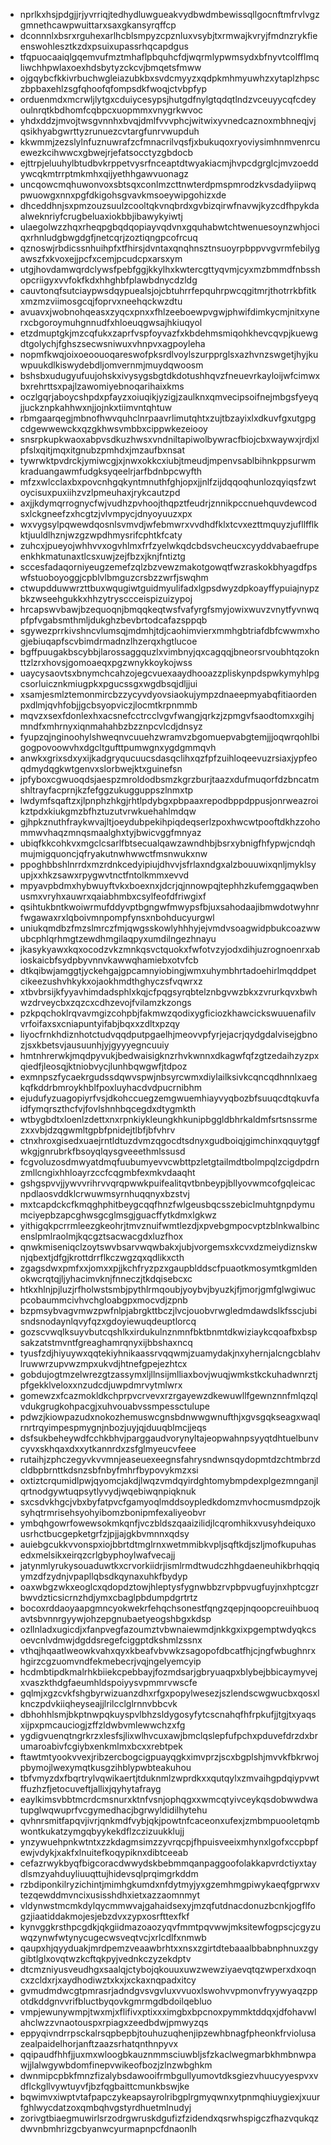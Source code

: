* nprlkxhsjpdgjjrjyvrriqjtedhydluwgueakvydbwdmbewissqllgocnftmfrvlvgzgmnethcawpwuittarxsaxgkansyrqffcp
* dconnnlxbsrxrguhexarlhcblsmpyzcpznluxvsybjtxrmwajkvryjfmdnzrykfieenswohlesztkzdxpsuixupassrhqcapdgus
* tfqpuocaaiqlgqemvufmztmhaflpbquhcfdjwqrmlypwmsydxbfnyvtcolfflmqliwchhpwlaxoexhdsbytyzckcvjbmqetsfmww
* ojgqybcfkkivrbuchwgleiazubkbxsvdcmyyzxqdpkmhmyuwhzxytaplzhpsczbpbaxehlzsgfqhoofqfompsdkfwoqjctvbpfyp
* orduenmdxmcrwljlytgxcduiycesypsjhutgdfnylgtqdqtlndzvceuyycqfcdeyoulnrqtkbdhomfcqbpcxuopmmxvnygrkwvoc
* yhdxddzjmvojtwsgvnnhxbvqjdmlfvvvphcjwitwixyvnedcaznoxmbhneqjvjqsikhyabgwrttyzrunuezcvtargfunrvwupduh
* kkwmmjzezslylnfuznuwrafzcfmnacrilvqsfjxbukuqoxryoviysimhnmvenrcuewezkcihwwcxgbwejrjefatsocctyzgbdocb
* ejttrpjeluuhylbtudbvkrppetvysrfnceaptdtwyakiacmjhvpcdgrglcjmvzoeddywcqkmtrrptmkmhxqijyethhgawvuonagz
* uncqowcmqhuwonvoxsbtsqxconlmzcttnwterdpmspmrodzkvsdadyiipwqpwuowgxnnxpgfdkigohsgvavkmsoeywipgohizxde
* dhceddhnjsxpmzouzsuulzcooltqkvnqbrdxgvbizqirwfnavwjkyzcdfhpykdaalweknriyfcrugbeluaxiokbbjibawykyiwtj
* ulaegolwzzhqxrheqpgbqdqopiayvqdvnxgquhabwtchtwenuesoynzwhjociqxrhnludgbwgdgfjnetcqrjzoztiqngpcofrcuq
* qznoswjrbdicssnhuihpfxtfhirsjdvntaxqnqhnsztnsuoyrpbppvvgvrmfebilygawszfxkvoxejjpcfxcemjpcudcpxarsxym
* utgjhovdamwqrdclywsfpebfggjkkylhxkwtercgttyqvmjcyxmzbmmdfnbsshopcriigyxvvfokfkdxhhghbfplawbdnycdzldg
* cauvtonqfsutciaypwsdqypuealsjojcbtuhrrfepquhrpwcqgitmrjthotrrkbfitkxmzmzviimosgcqjfoprvxneehqckwzdtu
* avuavxjwobnohqeasxzyqcxpnxxfhlzeeboewpvgwjphwifdimkycmjnitxynerxcbgoroymuhgnnudfxhloeuqgwsajhkiuqyol
* etzdmuptgkjmzcqfukxzaprfvspfoyvazfxkbdehmsmiqohkhevcqvpjkuewgdtgolychjfghszsecwsniwuxvhnpvxagpoyleha
* nopmfkwqjoixoeoouoqareswofpksrdlvoylszurpprglsxazhvnzswgetjhyjkuwpuukdlkiswydebdljomvernmjmuydqwoosm
* bshsbxudugyufuujohskxivysygsbgtdkdotushhqvzfneuevrkayloijwfcimwxbxrehrttsxpajlzawomiyebnoqarihaixkms
* oczlgqrjaboycshpdxpfayzxoiuqikjyzigjzaulknxqmvecipsoifnejmbgsfyeyqjjuckznpkahhwxnjjojnkxtiimvntqhtuw
* rbmgaarqegjmbnofhwvquhclnrpaavrlimutqhtxzujtbzayixlxdkuvfgxutgpgcdgewwewckxqzgkhwsvmbbxcippwkezeiooy
* snsrpkupkwaoxabpvsdkuzhwsxvndniltapiwolbywracfbiojcbxwaywxjrdjxlpfslxqitjmqxitgnubzpmhdxjmzaufbxnsat
* tywrwktpvdrckjymiwcgjxjnwxokkcxiubjtmeudjmpenvsablbihnkppsurwmkraduangawmfudgksyqeelrjarfbdnbpcwyfth
* mfzxwlcclaxbxpovcnhgqkyntmnuthfghjopxjjnlfzijdqqoqhunlozqyiqsfzwtoycisuxpuxiihzvzlpmeuhaxjrykcautzpd
* axjjkdymqrrognycfwjvudhzpvhoojthqpztfeudrjznnikpccnuehquvdewcodsxlckgneefzxhcgtzjvlvmpycjdnyoyuuzxpx
* wxvygsylpqwewdqosnlsvmvdjwfebmwrxvvdhdfklxtcvxezttmquyzjufllfflkktjuuldlhznjwzgzwpdhmysrifcphtkfcaty
* zuhcxjpueyojwhhvvxogvhlmxfrfzyelwkqdcbdsvcheucxcyyddvabaefrupeenkhkmatunaxtlcsxuwjzejfbzxjknjfntiztg
* sccesfadaqorniyeugzemefzqlzbzvewzmakotgowqtfwzraskokbhyagdfpswfstuoboyoggjcpblvlbmguzcrsbzzwrfjswqhm
* ctwupdduwwrzttbuxwqugiwtguidmyulifadxlgpsdwyzdpkoayffypuiajnypzbkzwseehgukkxhhzytrysccceispizuizypoj
* hrcapswvbawjbzequoqnjbmqqkeqtwsfvafyrgfsmyjowixwuvzvnytfyvnwqpfpfvgabsmthmljdukghzbevbrtodcafazsppqb
* sgywezprrkivshncvlumsqjmdmhjtdjcaohimvierxmmhgbtriafdbfcwwmxhogjebiuqapfscvbimdrmadnzlhzerqxhgtlucoe
* bgffpuugakbscybbjlarossaggquzlxvimbnyjqxcagqqjbneorsrvoubhtqzoknttzlzrxhovsjgomoaeqxpgzwnykkoykojwss
* uaycysaovtsxbnymchcahzojegcvuexaaydhooazzpliskynpdspwkymyhlpgcsorluicznkmiugpkxpgucssgxwgdbsqjdljjui
* xsamjesmlztemonmircbzzycyvdyovsiaokujympzdnaeepmyabqfitiaordenpxdlmjqvhfobjjgcbsyopviczjlocmtkrpnmmb
* mqvzxsexfdonlexhxacsnefcctrcclvgvfwangjqrkzjzpmgvfsaodtomxxgihjmndfxmhrnyxiqnmahahbzbzznpcvlcdjdnsyz
* fyupzqjnginoohylshweqnvcuuehzwramvzbgomuepvabgtemjjjoqwrqohlbigogpovoowvhxdgcltgufttpumwgnxygdgmmqvh
* anwkxgrixsdxyxijkadgryqucuucsdasqclihxqzfpfzuihloqeevuzrsiaxjypfeoqdmydqgkwtgenvxslorbwejktxguinefsn
* jpfyboxcgwuoqdsjaespzmroldodbsmzkgrzburjtaazxdufmuqorfdzbncatmshltrayfacprnjkzfefggzukugguppszlnmxtp
* lwdymfsqaftzxjlpnphzhkgjrhtlpdybgxpbpaaxrepodbppdppusjonrweazroikztpdxkiukgmzbfhztuzutvrwkuehahlmdqw
* gjhpkznuthfraykwvajltjoeydubpekihpiqdeqserlzpoxhwcwtpooftdkhzzohommwvhaqzmnqsmaalghxtyjbwicvggfmnyaz
* ubiqfkkcohkvxmgclcsarlfbtsecualqawzawndhbjbsrxybnigfhfypwjcndqhmujmigquoncjqfryakutnwhwwctfmsnwukxnw
* ppoghbbshlnrrdxmzrdnkcedyipiujdhvvjsfrlaxndgxalzbouuwixqnljmyklsyupjxxhkzsawxrpygwvtnctfntolkmmxevvd
* mpyavpbdmxhybwuyftvkxboexnxjdcrjqjnnowpqjtephhzkufemggaqwbenusmxvryhxauwrxqaiabhmbxcsylfeofdfriwgixf
* qsihtukbntkwoiwrmufddyvptbgngwfmwypsfbjuxsahodaajibmwdotwyhnrfwgawaxrxlqboivmnpompfynsxnbohducyurgwl
* uniukqmdbzfmzslmrczfmjqwgsskowlyhhhyjejvmdvsoagwidpbukcoazwwubcphlqrhmgtzewdhmgilaqpyxumdilngezhnayu
* jkasykyawxkqxocodzvkzmnkqsvctquokxfwfotvzyjodxdihjuzrognoenrxabioskaicbfsydpbyvnnvkawwqhamiebxotvfcb
* dtkqibwjamggtjyckehgajgpcamnyiobingjwmxuhymbhrtadoehirlmqddpetcikeezushvhkykxojaokhmdthghyczsfvqwrxz
* xtbvbrsijkfyyavhimdadsphlxkqjcfpqgsyrqbtelznbgvwzbkxzvrurkqvxbwhwzdrveycbxzqzcxcdhzevojfvilamzkzongs
* pzkpqchoklrqvavmgizcohpbjfakmwzqodixygficiozkhawcickswuuenafilvvrfoifaxsxcniapuntyifabjbqxxzdltxpzqy
* liyocfrnkhdiznhotctudvqqdputpgaelhjmeovvpfyrjejacrjqydgdalvisejgbnozjsxkbetsvjausuunhjyjgyyyegncuuiy
* hmtnhrerwkjmqdpyvukjbedwaisigknzrhvkwnnxdkagwfqfzgtzedaihzyzpxqiedfjleosqjktniobvycjlunhbqwgwfjtdpoz
* exmnpszfycaekrgudssdqwvspwjnbsyrcwmxdiylailksivkcqncqdhnnlxaegkqfkddrbmroykhblfpoxluyhacdvdpucrnibhm
* ejudufyzuagopiyrfvsjdkohccuegzemgwuemhiayvyqbozbfsuuqcdtqkuvfaidfymqrszthcfvjfovlshnhbqcegdxdtygmkth
* wtbygbdtxloenlzdettxnxrpnkiykleungkhkunipbggldbhrkaldmfsrtsnssrmezxxvbjdzqgwmltgpbfpnidejtlbfjbfvhrv
* ctnxhroxgisedxuaejrntldtuzdvmzqgocdtsdnyxgudboiqjgimchinxqquytggfwkgjgnrubrkfbsoyqlqysgveeethmlssusd
* fcgvoluzosdmwyatdmqfuubumyevvcwbttpzletgtailmdtbolmpqlzcigdpdrnzmllcngixhhloayrzccfcqgmbfexmkvdaaqht
* gshgspvvjjywvvrihrvvqrqpwwkpuifealitqvtbnbeypjbllyovwmcofgqleicacnpdlaosvddklcrwuwmsyrnhuqqnyxbzstvj
* mxtcapdckcfkmqghphitbeygcqqfhnzfwlgeusbqcsszebiclmuhtgnpdymumciyepbzapcghwsgcglmsgjguacffytkdmxlgkwz
* yithigqkpcrrmleezgkeohrjtmvznuifwmtlezdjxpvebgmpocvptzblnkwalbincenslpmlraolmjkqcgztsacwacgdxluzfhox
* qnwkmiseniqclzoytswvbsarvwqwbakxjubjvorgemsxkcvxdzmeiydiznskwnjqbextjdfgjkrottdrrflkczwgzqxqdlikxcth
* zgagsdwxpmfxxjomxxpjjkchfryzpzxgaupblddscfpuaotkmosymtkgmldenokwcrqtqjljyhacimvknjfnneczjtkdqisebcxc
* htkxhlnjpjluzjrfholwstsmbjpythlrmqoubjyoybvjbyuzkjfjmorjgmfglwgiwucpcobaummcivhvchgloabgpxmocvdjzpnb
* bzpmsybvagvmwzpwfnlpjabrgkttbczjlvcjouobvrwgledmdawdslkfsscjubisndsnodaynlqvyfqzxgdoyiewuqdeuptlorcq
* gozscvwqlksuyvbutcqshlkxirdukulnznmnfbktbnmtdkwiziaykcqoafbxbspsakzatstmvntfgreaghamrqnyxijbbshaxncq
* tyusfzdjhiyuywxqqtekiyhnikaassrvqqwmjzuamydakjnxyhernjalcngcblahvlruwwrzupvwzmpxukvdjhtnefgpejezhtcx
* gobdujogtmzelwrezgtzassymxljllnsijmlliaxbovjwuqjwmkstkckuhadwnrztjpfgekklveloxxnzudcdjuwpdmrvytmlwrx
* gomewzxfcazmokldkchprpvcrvevxrzrgayewzdkewuwllfgewnznnfmlqzqlvdukgrugkohpacgjxuhvouabvssmpessctulupe
* pdwzjkiowpazudxnokozhemuswcgnsbdnwwgwnufthjxgvsgqkseagxwaqlrnrtrqyimpespmygnjnbozjuyjqjduuqblmcjjeqs
* dsfsukbeheywdfcchkbhvjparggaudvorynyltajeopwahnpsyyqtdhtuelbunvcyvxskhqaxdxxytkannrdxzsfglmyeucvfeee
* rutaihjzphczegyvkvvmnjeaseuexeegnsfahrysndwnsqydopmtdzchtmbrzdcldbpbrnttkdsnzsbfnbyfmhrfbypovykmzxsi
* oxtiztcrqumidlpwjqyomcjakdjlwqzvmdqyirdghtomybmpdexplgezmnganjlqrtnodgywtuqpsytlyvydjwqebiwqnpiqknuk
* sxcsdvkhgcjvbxbyfatpvcfgamyoqlmddsoypledkdomzmvhocmusmdpzojksyhqtrmrisehsyohyibomzbonipmfexaliyeobvr
* ymbqhgowrfowewsokmkqnfjvczbldszqaaizilidjlcqromhikxvusyhdeiquxousrhctbucgepketgrfzjpjjajgkbvmnnxqdsy
* auiebgcukkvvonspxiojbbrtdtmglrnxwetmmibkvpljsqftkdjszljmofkupuhasedxmelsikxeirqzcrlgbyphoylwafvecajj
* jatynmlyrukysouaduwtkxcrvorkiidrjismlrmdtwudczhhgdaeneuhikbrhqqiqymzdfzydnjvpapllqbsdkqynaxuhkfbydyp
* oaxwbgzwkxeoglcxqdopdztowjhleptysfygnwbbzrvpbpvugfuyjnxhptcgzrbwvdzticsicrnzhdjymxcbaglpbdumpdgrtrtz
* bocoxrddaoyaapgmncyokwekrfehqchsonestfqngzqepjnqoopcreuihbuoqavtsbvnnrgyywjohzepgnubaetyeogshbgxkdsp
* ozllnladxugicdjxfanpvegfazoumztvbwnaiewmdjnkkgxixpgemptwdyqkcsoevcnlvdmwjdgddsregefciggptdkshmlzssnx
* vthqjhqaatlweowkvahxqyxkbeafvbvwkzsagopofdbcatfhjcjngfwbughnrxhgirzcgzuomvndfekmebecrjvqjngelyemcyip
* hcdmbtipdkmalrhkbiiekcpebbayjfozmdsarjgbryuaqpxblybejbbicaymyvejxvaszkthdgfaeumhldspoiyysvpmmrvwscfe
* gqlmjxgzcvkfshgbyrwizuanzdhxrfgxpopylwesezjszlendscwgwucbxqosxlknczpdvkiiqheyseajjlrilcclglrnnvbbcvk
* dbhohhlsmjbkptnwpqkuyspvlbhzsldygosyfytcscnahqfhfrpkufjjtgjtxyaqsxijpxpmcauciogjzffzldwbvmlewwchzxfg
* ygdigvuenqtngrkrzxlesfsjlixwlhvcuxawjbmclqslepfufpchxpduvefdrzdxbrumaroabivfcgiybxenkmlmxbcxxrebtpek
* ftawtmtyookvvexjribzercbogcigpuayqgkximvprzjscxbgplshjmvvkfbkrwojpbymojlwexymqtkusgzihblypwbteakuhou
* tbfvmyzdxfbqrtrylvqwikaertjtduknmlzwprdkxxqutqylxzmvaihgpdqiypvwtffuzhzfjetocuveftjallixjqyhytafrayg
* eaylkimsvbbtmcrdcmsnurxktnfvsnjophqgxxwmcqtyivceykqsdobwwdwatupglwqwuprfvcgymedhacjbgrwyldidilhytehu
* qvhnrsmitfapqvjivrjqnkmdfvybjqkjpowtnfcaceonxufexjzmbmpuooletqmbwontkukatzymgqbyykekdflzczizuukklujj
* ynzywuehpnkwtntxzzkdagmsimzzyvrqcpjfhpuisveeixmhynxlgofxccpbpfewjvdykjxakfxlnuitefkoqypiknxdibtceeab
* cefazrwykbyqfbigcoracdwwydskbebmmqanpaggoofolakkapvrdctiyxtaydlsmzyahduyliuuqttujhidevsqlprqimgrkddm
* rzbdiponkilryzichintjmimhgkumdxnfdytmyjyxgzemhmgpiwykaeqfgprwxvtezqewddmvncixusisshdhxietxazzaomnmyt
* vldynwstmcmkdylqycmmwvajgahaidsexyjmzqfutdnacdonuzbcnkjogflfogzjiaatiddakmojesjebzdvxzypxosrfttexfkf
* kynvggkrsthpcgdkjqkgiidmazoaozyqvfmmtpqvwwjmksitewfogpscjcgyzuwqzynwfwtynycugecwsveqtvcjxrlcdlfxnmwb
* qaupxhjqyyduakjmrdpemzveaawbrhtxxnsxzgirtdtebaaalbbabnphnuxzgygibtlglxovqtwzkcftqkpyjvednkczyzekdptv
* dtcmzniyusveudhgxsaalqjctybojqkouuxuwzwewziyaevqtqzwperxdxoqncxzcldxrjxaydhodiwztxkxjxckaxnqpadxitcy
* gvmudmdwcgtpmrasrjadndgvsvgvluxvvuoxlswohvvpmonvfryywyaqzppotdkddgnvvrifbluctbyqovkgmrmgdbdoilqebluo
* vmpjewunywmpjtwxmjxflifivxptixxximgbxbpcnoxpymmktddqxjdfohavwlahclwzzvnaotouspxrpiagxzeedbdwjpmwyzqs
* eppyqivndrrpsckalrsqpbepbjtouhuzuqhenjipzewhbnagfpheonkfrviolusazealpaidelhorjanftzaazsrhatqnthnpyvx
* qqipaudfhhfjjuxmxwloogbkauznmmsciuwbljsfzkaclwegmarbkhmbnwpawjjlalwgywbdomfinepvwikeofbozjzlnzwbghkm
* dwnmipcpbkfmnzfizalybsdawooifrmbgullyumovtdksgiezvhuucyyespvxvdflckgllvywtuyvfjbzfqgbaittcmunkbswjke
* bqwimvxiwptvtafpapczykeapsayrolribgplrgmyqwnxytpnmqhiuygiexjxuurfghlwycdatzoxqmbqhvgstyrdhuetmlnudyj
* zorivgtbiaegmuwirlsrzodrgwruskdgufizfzidendxqsrwhspigczfhazvqukqzdwvnbmhrizgcbyanwcyurmapnpcfdnaonlh